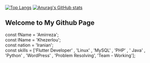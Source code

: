 [![Top Langs](https://github-readme-stats.vercel.app/api/top-langs/?username=AmirrezaKhezerlou)](https://github.com/anuraghazra/github-readme-stats)
[![Anurag's GitHub stats](https://github-readme-stats.vercel.app/api?username=AmirrezaKhezerlou)](https://github.com/anuraghazra/github-readme-stats)

## Welcome to My Github Page
const fName = 'Amirreza';<br>
const lName = 'Khezerlou';<br>
const nation = 'Iranian';<br>
const skills = ['Flutter Developer' , 'Linux' , 'MySQL' , 'PHP' , ' Java' , 'Python' , 'WordPress' , 'Problem Resolving', 'Team - Working'];<br>
